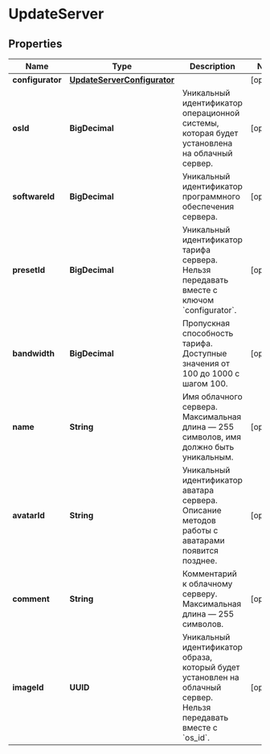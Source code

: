 

# UpdateServer


## Properties

| Name | Type | Description | Notes |
|------------ | ------------- | ------------- | -------------|
|**configurator** | [**UpdateServerConfigurator**](UpdateServerConfigurator.md) |  |  [optional] |
|**osId** | **BigDecimal** | Уникальный идентификатор операционной системы, которая будет установлена на облачный сервер. |  [optional] |
|**softwareId** | **BigDecimal** | Уникальный идентификатор программного обеспечения сервера. |  [optional] |
|**presetId** | **BigDecimal** | Уникальный идентификатор тарифа сервера. Нельзя передавать вместе с ключом &#x60;configurator&#x60;. |  [optional] |
|**bandwidth** | **BigDecimal** | Пропускная способность тарифа. Доступные значения от 100 до 1000 с шагом 100. |  [optional] |
|**name** | **String** | Имя облачного сервера. Максимальная длина — 255 символов, имя должно быть уникальным. |  [optional] |
|**avatarId** | **String** | Уникальный идентификатор аватара сервера. Описание методов работы с аватарами появится позднее. |  [optional] |
|**comment** | **String** | Комментарий к облачному серверу. Максимальная длина — 255 символов. |  [optional] |
|**imageId** | **UUID** | Уникальный идентификатор образа, который будет установлен на облачный сервер. Нельзя передавать вместе с &#x60;os_id&#x60;. |  [optional] |



